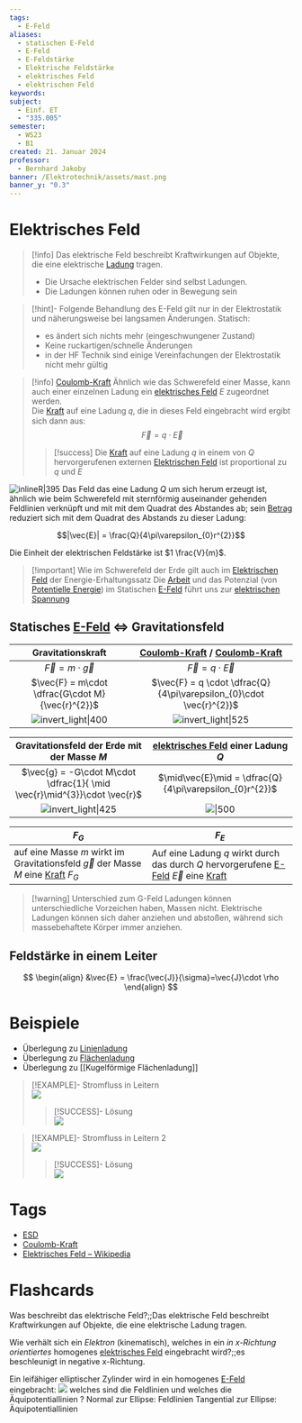 ```yaml
---
tags:
  - E-Feld
aliases:
  - statischen E-Feld
  - E-Feld
  - E-Feldstärke
  - Elektrische Feldstärke
  - elektrisches Feld
  - elektrischen Feld
keywords: 
subject:
  - Einf. ET
  - "335.005"
semester:
  - WS23
  - B1
created: 21. Januar 2024
professor:
  - Bernhard Jakoby
banner: /Elektrotechnik/assets/mast.png
banner_y: "0.3"
---
```


# Elektrisches Feld

> [!info] Das elektrische Feld beschreibt Kraftwirkungen auf Objekte, die eine elektrische [Ladung](elektrisches%20Feld.md) tragen.
> - Die Ursache elektrischen Felder sind selbst Ladungen.
> - Die Ladungen können ruhen oder in Bewegung sein

> [!hint]- Folgende Behandlung des E-Feld gilt nur in der Elektrostatik und näherungsweise bei langsamen Änderungen.
> Statisch: 
> - es ändert sich nichts mehr (eingeschwungener Zustand)
> - Keine ruckartigen/schnelle Änderungen
> - in der HF Technik sind einige Vereinfachungen der Elektrostatik nicht mehr gültig

> [!info] [Coulomb-Kraft](Coulomb-Kraft.md)
>Ähnlich wie das Schwerefeld einer Masse, kann auch einer einzelnen Ladung ein [elektrisches Feld](elektrisches%20Feld.md) $E$ zugeordnet werden.  
> Die [Kraft](../Physik/{MOC}%20Kräfte.md) auf eine Ladung 𝑞, die in dieses Feld eingebracht wird ergibt sich dann aus:
> $$\vec{F}=q\cdot \vec{E}$$
> 
>> [!success] Die [Kraft](../Physik/{MOC}%20Kräfte.md) auf eine Ladung $q$ in einem von $Q$ hervorgerufenen externen [Elektrischen Feld](elektrisches%20Feld.md) ist proportional zu $q$ und $E$  
>

![inlineR\|395](EFeld.png)
Das Feld das eine Ladung $Q$ um sich herum erzeugt ist, ähnlich wie beim Schwerefeld mit sternförmig auseinander gehenden Feldlinien verknüpft und mit mit dem Quadrat des Abstandes ab; sein [Betrag](../Mathematik/Betrag.md) reduziert sich mit dem Quadrat des Abstands zu dieser Ladung:

$$|\vec{E}| = \frac{Q}{4\pi\varepsilon_{0}r^{2}}$$

Die Einheit der elektrischen Feldstärke ist $1 \frac{V}{m}$.

> [!important] Wie im Schwerefeld der Erde gilt auch im [Elektrischen Feld](elektrisches%20Feld.md) der Energie-Erhaltungssatz 
> Die [Arbeit](../Physik/Mechanische%20Arbeit.md) und das Potenzial (von [Potentielle Energie](../Physik/Energieerhaltung.md)) im Statischen [E-Feld](elektrisches%20Feld.md) führt uns zur [elektrischen Spannung](elektrische%20Spannung.md)

## Statisches [E-Feld](elektrisches%20Feld.md) $\iff$ Gravitationsfeld

|                Gravitationskraft                 | [Coulomb-Kraft](Coulomb-Kraft.md) / [Coulomb-Kraft](Coulomb-Kraft.md) |
| :----------------------------------------------: | :-----------------------------------------------------------------------------------: |
|            $\vec{F} = m\cdot \vec{g}$            |                              $\vec{F} = q \cdot \vec{E}$                              |
| $\vec{F} = m\cdot \dfrac{G\cdot M}{\vec{r}^{2}}$ |          $\vec{F} = q \cdot \dfrac{Q}{4\pi\varepsilon_{0}\cdot \vec{r}^{2}}$          |
|          ![invert_light\|400](assets/GravKraft.png)          |                        ![invert_light\|525](assets/EKraft.png)                        |

|               Gravitationsfeld der Erde mit der Masse $M$                | [elektrisches Feld](elektrisches%20Feld.md) einer Ladung $Q$ |
|:------------------------------------------------------------------------:|:------------------------------------------------------------:|
| $\vec{g} = -G\cdot M\cdot \dfrac{1}{ \mid \vec{r}\mid^{3}}\cdot \vec{r}$ |   $\mid\vec{E}\mid = \dfrac{Q}{4\pi\varepsilon_{0}r^{2}}$    |
|                ![invert_light\|425](assets/GravFeld.png)                 |                  ![\|500](assets/EFeld.png)                  |

| $F_{G}$                                                                                 | $F_{E}$                                                                                  |
| --------------------------------------------------------------------------------------- | ---------------------------------------------------------------------------------------- |
| auf eine Masse $m$ wirkt im Gravitationsfeld $\vec{g}$ der Masse $M$ eine [Kraft](../Physik/{MOC}%20Kräfte.md) $F_{G}$ | Auf eine Ladung $q$ wirkt durch das durch $Q$ hervorgerufene [E-Feld](elektrisches%20Feld.md) $\vec{E}$ eine [Kraft](Coulomb-Kraft.md) |

> [!warning] Unterschied zum G-Feld
> Ladungen können unterschiedliche Vorzeichen haben, Massen nicht. Elektrische Ladungen können sich daher anziehen und abstoßen, während sich massebehaftete Körper immer anziehen.

## Feldstärke in einem Leiter

$$
\begin{align}
&\vec{E} = \frac{\vec{J}}{\sigma}=\vec{J}\cdot \rho
\end{align}
$$

# Beispiele

- Überlegung zu [Linienladung](Linienladung.md)
- Überlegung zu [Flächenladung](Flächenladung.md)
- Überlegung zu [[Kugelförmige Flächenladung]]

> [!EXAMPLE]- Stromfluss in Leitern  
> ![](assets/AufgabeLeitfaehigkeit.png)
>
> > [!SUCCESS]- Lösung  
> > ![](assets/UE01_k12136610-1.jpg)

> [!EXAMPLE]- Stromfluss in Leitern 2  
> ![](assets/AufgabeLeitfähigkeit2.png)
>
> > [!SUCCESS]- Lösung  
> > ![](assets/UE01_k12136610-2.jpg)

# Tags

- [ESD](../Hardwareentwicklung/ESD.md)
- [Coulomb-Kraft](Coulomb-Kraft.md)
- [Elektrisches Feld – Wikipedia](https://de.wikipedia.org/wiki/Elektrisches_Feld)

# Flashcards

Was beschreibt das elektrische Feld?;;Das elektrische Feld beschreibt Kraftwirkungen auf Objekte, die eine elektrische Ladung tragen.
<!--SR:!2024-03-10,2,190-->
Wie verhält sich ein *Elektron* (kinematisch), welches in ein *in x-Richtung orientiertes* homogenes [elektrisches Feld](elektrisches%20Feld.md) eingebracht wird?;;es beschleunigt in negative x-Richtung.
<!--SR:!2024-03-09,7,250-->
Ein leifähiger elliptischer Zylinder wird in ein homogenes [E-Feld](elektrisches%20Feld.md) eingebracht: ![](assets/feldAequiPotLinien.png) welches sind die Feldlinien und welches die Äquipotentiallinien
?
Normal zur Ellipse: Feldlinien
Tangential zur Ellipse: Äquipotentiallinien
<!--SR:!2024-03-21,13,266-->


